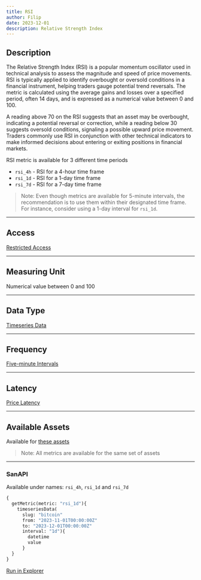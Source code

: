 ```yaml
---
title: RSI
author: Filip
date: 2023-12-01
description: Relative Strength Index
---
```


## Description
The Relative Strength Index (RSI) is a popular momentum oscillator used in technical 
analysis to assess the magnitude and speed of price movements. RSI is typically applied to 
identify overbought or oversold conditions in a financial instrument, helping traders gauge 
potential trend reversals. The metric is calculated using the average gains and losses over a 
specified period, often 14 days, and is expressed as a numerical value between 0 and 100.

A reading above 70 on the RSI suggests that an asset may be overbought, indicating a potential 
reversal or correction, while a reading below 30 suggests oversold conditions, signaling a possible 
upward price movement. Traders commonly use RSI in conjunction with other technical indicators to
make informed decisions about entering or exiting positions in financial markets.


RSI metric is available for 3 different time periods
* `rsi_4h` - RSI for a 4-hour time frame
* `rsi_1d` - RSI for a 1-day time frame
* `rsi_7d` - RSI for a 7-day time frame

> Note: Even though metrics are available for 5-minute intervals, the recommendation is to use them 
> within their designated time frame. For instance, consider using a 1-day interval for `rsi_1d`.

---

## Access

[Restricted Access](/metrics/details/access#restricted-access)

---

## Measuring Unit

Numerical value between 0 and 100 

---

## Data Type

[Timeseries Data](/metrics/details/data-type#timeseries-data)

---

## Frequency

[Five-minute Intervals](/metrics/details/frequency#five-minute-frequency)

---

## Latency

[Price Latency](/metrics/details/latency#price-latency)

---

## Available Assets

Available for [these
assets](<https://api.santiment.net/graphiql?query=%7B%0A%20%20getMetric(metric%3A%20%22rsi_4h%22)%7B%0A%20%20%20%20metadata%7B%0A%20%20%20%20%20%20availableSlugs%0A%20%20%20%20%7D%0A%20%20%7D%0A%7D>)

> Note: All metrics are available for the same set of assets

---

### SanAPI

Available under names: `rsi_4h`, `rsi_1d` and `rsi_7d`


```graphql
{
  getMetric(metric: "rsi_1d"){
    timeseriesData(
      slug: "bitcoin"
      from: "2023-11-01T00:00:00Z"
      to: "2023-12-01T00:00:00Z"
      interval: "1d"){
        datetime
        value
      }
  }
}
```
[Run in Explorer](<https://api.santiment.net/graphiql?query=%7B%0A%20%20getMetric(metric%3A%20%22rsi_1d%22)%7B%0A%20%20%20%20timeseriesData(%0A%20%20%20%20%20%20slug%3A%20%22bitcoin%22%0A%20%20%20%20%20%20from%3A%20%222023-11-01T00%3A00%3A00Z%22%0A%20%20%20%20%20%20to%3A%20%222023-12-01T00%3A00%3A00Z%22%0A%20%20%20%20%20%20interval%3A%20%221d%22)%7B%0A%20%20%20%20%20%20%20%20datetime%0A%20%20%20%20%20%20%20%20value%0A%20%20%20%20%20%20%7D%0A%20%20%7D%0A%7D>)
